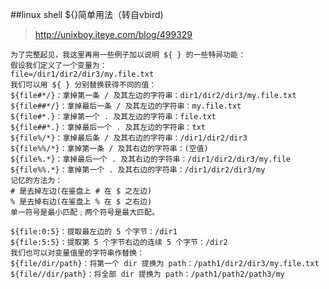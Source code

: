 

##linux shell ${}简单用法（转自vbird)
 > http://unixboy.iteye.com/blog/499329 
	
	为了完整起见，我这里再用一些例子加以说明 ${ } 的一些特异功能：
	假设我们定义了一个变量为：
	file=/dir1/dir2/dir3/my.file.txt
	我们可以用 ${ } 分别替换获得不同的值：
	${file#*/}：拿掉第一条 / 及其左边的字符串：dir1/dir2/dir3/my.file.txt
	${file##*/}：拿掉最后一条 / 及其左边的字符串：my.file.txt
	${file#*.}：拿掉第一个 . 及其左边的字符串：file.txt
	${file##*.}：拿掉最后一个 . 及其左边的字符串：txt
	${file%/*}：拿掉最后条 / 及其右边的字符串：/dir1/dir2/dir3
	${file%%/*}：拿掉第一条 / 及其右边的字符串：(空值)
	${file%.*}：拿掉最后一个 . 及其右边的字符串：/dir1/dir2/dir3/my.file
	${file%%.*}：拿掉第一个 . 及其右边的字符串：/dir1/dir2/dir3/my
	记忆的方法为：
	# 是去掉左边(在鉴盘上 # 在 $ 之左边)
	% 是去掉右边(在鉴盘上 % 在 $ 之右边)
	单一符号是最小匹配﹔两个符号是最大匹配。
	
	${file:0:5}：提取最左边的 5 个字节：/dir1
	${file:5:5}：提取第 5 个字节右边的连续 5 个字节：/dir2
	我们也可以对变量值里的字符串作替换：
	${file/dir/path}：将第一个 dir 提换为 path：/path1/dir2/dir3/my.file.txt
	${file//dir/path}：将全部 dir 提换为 path：/path1/path2/path3/my
